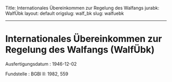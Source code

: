 Title: Internationales Übereinkommen zur Regelung des Walfangs
jurabk: WalfÜbk
layout: default
origslug: walf_bk
slug: walfuebk

---

# Internationales Übereinkommen zur Regelung des Walfangs (WalfÜbk)

Ausfertigungsdatum
:   1946-12-02

Fundstelle
:   BGBl II: 1982, 559

